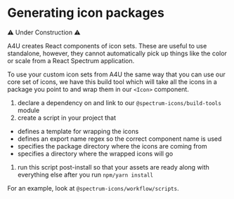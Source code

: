 # Generating icon packages

⚠️ Under Construction ⚠️

A4U creates React components of icon sets. These are useful to use standalone, however, they cannot automatically pick up things like the color or scale from a React Spectrum application.

To use your custom icon sets from A4U the same way that you can use our core set of icons, we have this build tool which will take all the icons in a package you point to and wrap them in our `<Icon>` component.
1. declare a dependency on and link to our `@spectrum-icons/build-tools` module
1. create a script in your project that
  - defines a template for wrapping the icons
  - defines an export name regex so the correct component name is used
  - specifies the package directory where the icons are coming from
  - specifies a directory where the wrapped icons will go
1. run this script post-install so that your assets are ready along with everything else after you run `npm/yarn install`

For an example, look at `@spectrum-icons/workflow/scripts`.
